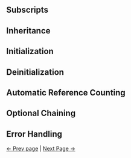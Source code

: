## Subscripts

## Inheritance

## Initialization

## Deinitialization

## Automatic Reference Counting

## Optional Chaining

## Error Handling


[<- Prev page](Swift_2.md) | [Next Page ->](Swift_4.md)